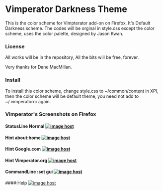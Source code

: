 # Vimperator Darkness Theme


This is the color scheme for Vimpterator add-on on Firefox. It's Default Darkness scheme. The codes will be orginal in style.css except the color scheme, uses the color palette, designed by Jason Kwan.

### License

All works will be in the repository, All the bits will be free, forever.

Very thanks for Dane MacMillan.

### Install

To install this color scheme, change style.css to ~/common/content in XPI, then the color scheme will be default theme, you need not add to ~/.vimperatorrc again.

### Vimperator's Screenshots on Firefox

#### StatusLine Normal <a href="http://imgbox.com/aycWMadf" target="_blank"><img src="http://i.imgbox.com/aycWMadf.png" alt="image host"/></a>

#### Hint about:home <a href="http://imgbox.com/i02yxPIe" target="_blank"><img src="http://i.imgbox.com/i02yxPIe.png" alt="image host"/></a>

#### Hint Google.com <a href="http://imgbox.com/efacOBPG" target="_blank"><img src="http://i.imgbox.com/efacOBPG.png" alt="image host"/></a>

#### Hint Vimperator.org <a href="http://imgbox.com/GWdvNJOr" target="_blank"><img src="http://i.imgbox.com/GWdvNJOr.png" alt="image host"/></a>

#### CommandLine :set gui <a href="http://imgbox.com/7ZWrCNuA" target="_blank"><img src="http://i.imgbox.com/7ZWrCNuA.png" alt="image host"/></a>

####:Help <a href="http://imgbox.com/3Z7XfjZ4" target="_blank"><img src="http://i.imgbox.com/3Z7XfjZ4.png" alt="image host"/></a>
